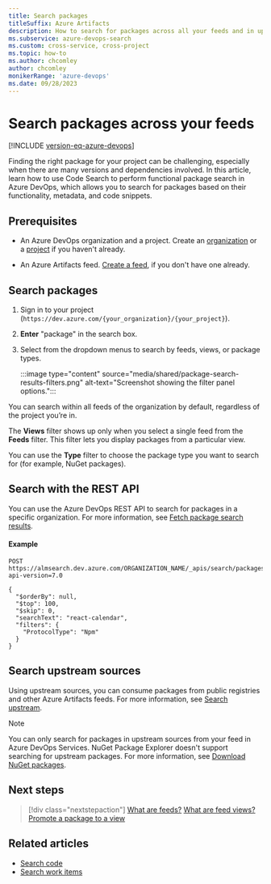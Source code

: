 ```yaml
---
title: Search packages
titleSuffix: Azure Artifacts
description: How to search for packages across all your feeds and in upstream sources in an Azure DevOps organization.
ms.subservice: azure-devops-search
ms.custom: cross-service, cross-project
ms.topic: how-to
ms.author: chcomley
author: chcomley
monikerRange: 'azure-devops'
ms.date: 09/28/2023
---
```


# Search packages across your feeds

[!INCLUDE [version-eq-azure-devops](../../includes/version-eq-azure-devops.md)]

Finding the right package for your project can be challenging, especially when there are many versions and dependencies involved. In this article, learn how to use Code Search to perform functional package search in Azure DevOps, which allows you to search for packages based on their functionality, metadata, and code snippets.

## Prerequisites

- An Azure DevOps organization and a project. Create an [organization](../../organizations/accounts/create-organization.md) or a [project](../../organizations/projects/create-project.md#create-a-project) if you haven't already.

- An Azure Artifacts feed. [Create a feed](../../artifacts/get-started-nuget.md#create-a-feed), if you don't have one already.

## Search packages

1. Sign in to your project (```https://dev.azure.com/{your_organization}/{your_project}```).
2. **Enter** "package" in the search box.

3. Select from the dropdown menus to search by feeds, views, or package types.

	:::image type="content" source="media/shared/package-search-results-filters.png" alt-text="Screenshot showing the filter panel options.":::

You can search within all feeds of the organization by default, regardless of the project you’re in.

The **Views** filter shows up only when you select a single feed from the **Feeds** filter. This filter lets you display packages from a particular view.

You can use the **Type** filter to choose the package type you want to search for (for example, NuGet packages).

## Search with the REST API

You can use the Azure DevOps REST API to search for packages in a specific organization. For more information, see [Fetch package search results](/rest/api/azure/devops/search/package-search-results/fetch-package-search-results).

#### Example

```Command
POST https://almsearch.dev.azure.com/ORGANIZATION_NAME/_apis/search/packagesearchresults?api-version=7.0
```

```Request body
{
  "$orderBy": null,
  "$top": 100,
  "$skip": 0,
  "searchText": "react-calendar",
  "filters": {
    "ProtocolType": "Npm"
  }
}
```

## Search upstream sources

Using upstream sources, you can consume packages from public registries and other Azure Artifacts feeds. For more information, see [Search upstream](../../artifacts/how-to/search-upstream.md).

> [!NOTE]
> You can only search for packages in upstream sources from your feed in Azure DevOps Services. NuGet Package Explorer doesn't support searching for upstream packages. For more information, see [Download NuGet packages](../../artifacts/get-started-nuget.md#download-packages).

## Next steps

> [!div class="nextstepaction"]
> [What are feeds?](../../artifacts/concepts/feeds.md)
> [What are feed views?](../../artifacts/concepts/views.md)
> [Promote a package to a view](../../artifacts//feeds/views.md)

## Related articles

- [Search code](functional-code-search.md)
- [Search work items](functional-work-item-search.md)
